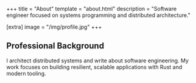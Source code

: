 +++
title = "About"
template = "about.html"
description = "Software engineer focused on systems programming and distributed architecture."

[extra]
image = "/img/profile.jpg"
+++

## Professional Background
I architect distributed systems and write about software engineering. My work focuses on building resilient, scalable applications with Rust and modern tooling.
